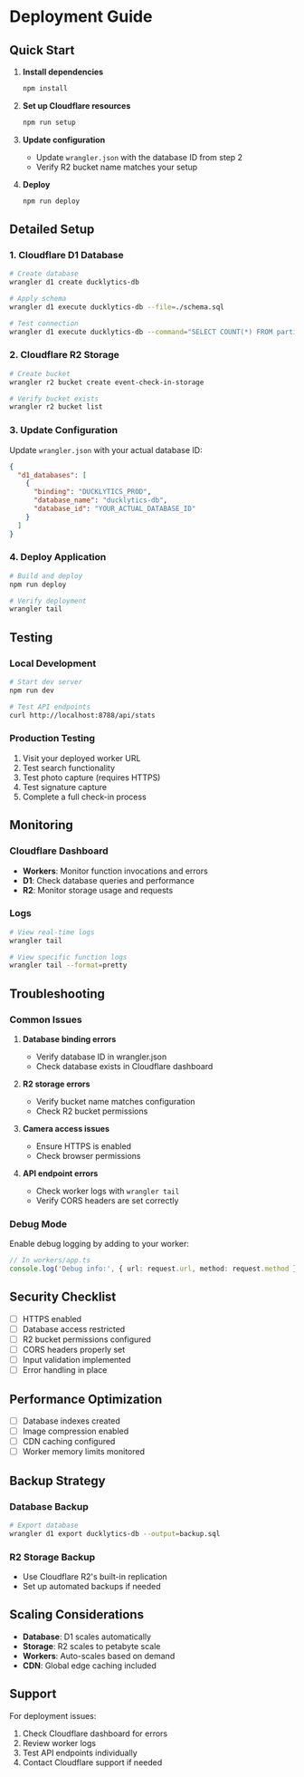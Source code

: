 # Deployment Guide

## Quick Start

1. **Install dependencies**
   ```bash
   npm install
   ```

2. **Set up Cloudflare resources**
   ```bash
   npm run setup
   ```

3. **Update configuration**
   - Update `wrangler.json` with the database ID from step 2
   - Verify R2 bucket name matches your setup

4. **Deploy**
   ```bash
   npm run deploy
   ```

## Detailed Setup

### 1. Cloudflare D1 Database

```bash
# Create database
wrangler d1 create ducklytics-db

# Apply schema
wrangler d1 execute ducklytics-db --file=./schema.sql

# Test connection
wrangler d1 execute ducklytics-db --command="SELECT COUNT(*) FROM participants"
```

### 2. Cloudflare R2 Storage

```bash
# Create bucket
wrangler r2 bucket create event-check-in-storage

# Verify bucket exists
wrangler r2 bucket list
```

### 3. Update Configuration

Update `wrangler.json` with your actual database ID:

```json
{
  "d1_databases": [
    {
      "binding": "DUCKLYTICS_PROD",
      "database_name": "ducklytics-db",
      "database_id": "YOUR_ACTUAL_DATABASE_ID"
    }
  ]
}
```

### 4. Deploy Application

```bash
# Build and deploy
npm run deploy

# Verify deployment
wrangler tail
```

## Testing

### Local Development

```bash
# Start dev server
npm run dev

# Test API endpoints
curl http://localhost:8788/api/stats
```

### Production Testing

1. Visit your deployed worker URL
2. Test search functionality
3. Test photo capture (requires HTTPS)
4. Test signature capture
5. Complete a full check-in process

## Monitoring

### Cloudflare Dashboard

- **Workers**: Monitor function invocations and errors
- **D1**: Check database queries and performance
- **R2**: Monitor storage usage and requests

### Logs

```bash
# View real-time logs
wrangler tail

# View specific function logs
wrangler tail --format=pretty
```

## Troubleshooting

### Common Issues

1. **Database binding errors**
   - Verify database ID in wrangler.json
   - Check database exists in Cloudflare dashboard

2. **R2 storage errors**
   - Verify bucket name matches configuration
   - Check R2 bucket permissions

3. **Camera access issues**
   - Ensure HTTPS is enabled
   - Check browser permissions

4. **API endpoint errors**
   - Check worker logs with `wrangler tail`
   - Verify CORS headers are set correctly

### Debug Mode

Enable debug logging by adding to your worker:

```typescript
// In workers/app.ts
console.log('Debug info:', { url: request.url, method: request.method });
```

## Security Checklist

- [ ] HTTPS enabled
- [ ] Database access restricted
- [ ] R2 bucket permissions configured
- [ ] CORS headers properly set
- [ ] Input validation implemented
- [ ] Error handling in place

## Performance Optimization

- [ ] Database indexes created
- [ ] Image compression enabled
- [ ] CDN caching configured
- [ ] Worker memory limits monitored

## Backup Strategy

### Database Backup

```bash
# Export database
wrangler d1 export ducklytics-db --output=backup.sql
```

### R2 Storage Backup

- Use Cloudflare R2's built-in replication
- Set up automated backups if needed

## Scaling Considerations

- **Database**: D1 scales automatically
- **Storage**: R2 scales to petabyte scale
- **Workers**: Auto-scales based on demand
- **CDN**: Global edge caching included

## Support

For deployment issues:

1. Check Cloudflare dashboard for errors
2. Review worker logs
3. Test API endpoints individually
4. Contact Cloudflare support if needed
